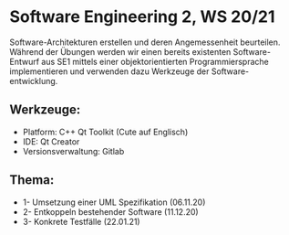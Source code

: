 # Software Engineering 2, WS 20/21

Software-Architekturen erstellen und deren Angemessenheit beurteilen.
Während der Übungen werden wir einen bereits existenten Software-Entwurf aus SE1 mittels einer objektorientierten Programmiersprache implementieren und verwenden dazu Werkzeuge der Software-entwicklung.

## Werkzeuge:

* Platform: C++ Qt Toolkit (Cute auf Englisch)
* IDE: Qt Creator
* Versionsverwaltung: Gitlab

## Thema:

* 1- Umsetzung einer UML Spezifikation (06.11.20)
* 2- Entkoppeln bestehender Software (11.12.20)
* 3- Konkrete Testfälle (22.01.21) 